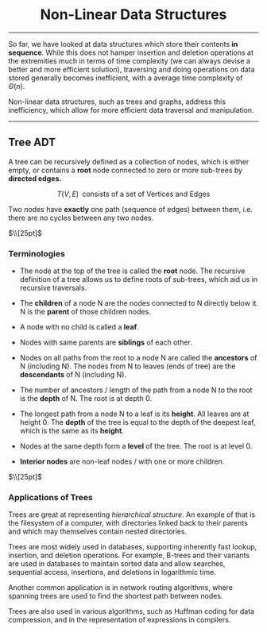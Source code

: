 <h1 style="text-align: center;">Non-Linear Data Structures</h1>

---

So far, we have looked at data structures which store their contents **in sequence**. While this does not hamper insertion and deletion operations at the extremities much in terms of time complexity (we can always devise a better and more efficient solution), traversing and doing operations on data stored generally becomes inefficient, with a average time complexity of $\Theta(n)$. 

Non-linear data structures, such as trees and graphs, address this inefficiency, which allow for more efficient data traversal and manipulation. 

---

## Tree ADT

A tree can be recursively defined as a collection of nodes, which is either empty, or contains a **root** node connected to zero or more sub-trees by **directed edges.**

$$T(V, E)\;\;\text{consists of a set of Vertices and Edges}$$

Two nodes have **exactly** one path (sequence of edges) between them, i.e. there are no cycles between any two nodes.

$\\[25pt]$

### Terminologies
- The node at the top of the tree is called the **root** node. 
The recursive definition of a tree allows us to define roots of sub-trees, which aid us in recursive traversals.

- The **children** of a node N are the nodes connected to N directly below it. N is the **parent** of those children nodes.

- A node with no child is called a **leaf**.

- Nodes with same parents are **siblings** of each other.

- Nodes on all paths from the root to a node N are called the **ancestors** of N (including N). The nodes from N to leaves (ends of tree) are the **descendants** of N (including N).

- The number of ancestors / length of the path from a node N to the root is the **depth** of N. 
The root is at depth 0.

- The longest path from a node N to a leaf is its **height**. All leaves are at height 0.
The **depth** of the tree is equal to the depth of the deepest leaf, which is the same as its **height**.

- Nodes at the same depth form a **level** of the tree. The root is at level 0.

- **Interior nodes** are non-leaf nodes / with one or more children.

$\\[25pt]$

### Applications of Trees

Trees are great at representing *hierarchical structure*. An example of that is the filesystem of a computer, with directories linked back to their parents and which may themselves contain nested directories.

Trees are most widely used in databases, supporting inherently fast lookup, insertion, and deletion operations. For example, B-trees and their variants are used in databases to maintain sorted data and allow searches, sequential access, insertions, and deletions in logarithmic time.

Another common application is in network routing algorithms, where spanning trees are used to find the shortest path between nodes.

Trees are also used in various algorithms, such as Huffman coding for data compression, and in the representation of expressions in compilers.

